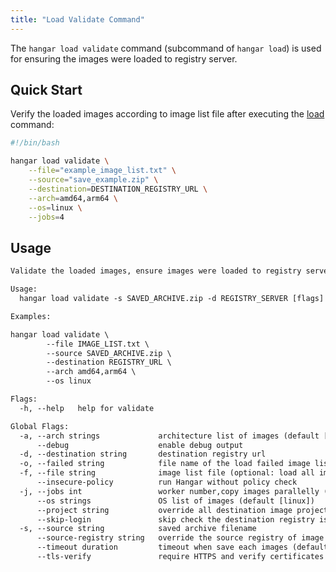 ```yaml
---
title: "Load Validate Command"
---
```


The `hangar load validate` command (subcommand of `hangar load`) is used for ensuring the images were loaded to registry server.

## Quick Start

Verify the loaded images according to image list file after executing the [load](load#quick-start) command:

```bash
#!/bin/bash

hangar load validate \
    --file="example_image_list.txt" \
    --source="save_example.zip" \
    --destination=DESTINATION_REGISTRY_URL \
    --arch=amd64,arm64 \
    --os=linux \
    --jobs=4
```

## Usage

```txt title="hangar load validate --help"
Validate the loaded images, ensure images were loaded to registry server

Usage:
  hangar load validate -s SAVED_ARCHIVE.zip -d REGISTRY_SERVER [flags]

Examples:

hangar load validate \
        --file IMAGE_LIST.txt \
        --source SAVED_ARCHIVE.zip \
        --destination REGISTRY_URL \
        --arch amd64,arm64 \
        --os linux

Flags:
  -h, --help   help for validate

Global Flags:
  -a, --arch strings             architecture list of images (default [amd64,arm64])
      --debug                    enable debug output
  -d, --destination string       destination registry url
  -o, --failed string            file name of the load failed image list (default "load-failed.txt")
  -f, --file string              image list file (optional: load all images from archive if not provided)
      --insecure-policy          run Hangar without policy check
  -j, --jobs int                 worker number,copy images parallelly (1-20) (default 1)
      --os strings               OS list of images (default [linux])
      --project string           override all destination image projects
      --skip-login               skip check the destination registry is logged in (used in shell script)
  -s, --source string            saved archive filename
      --source-registry string   override the source registry of image list
      --timeout duration         timeout when save each images (default 10m0s)
      --tls-verify               require HTTPS and verify certificates
```
